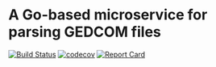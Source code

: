 # A Go-based microservice for parsing GEDCOM files

[![Build Status](https://travis-ci.org/AdamIsrael/gedcom-api.svg?branch=master)](https://travis-ci.org/AdamIsrael/gedcom)
[![codecov](https://codecov.io/gh/AdamIsrael/gedcom-api/branch/master/graph/badge.svg)](https://codecov.io/gh/AdamIsrael/gedcom)
[![Report Card](https://goreportcard.com/badge/github.com/adamisrael/gedcom-api)](https://goreportcard.com/report/github.com/adamisrael/gedcom)

